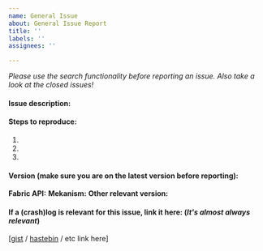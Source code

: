 ```yaml
---
name: General Issue
about: General Issue Report
title: ''
labels: ''
assignees: ''

---
```


*Please use the search functionality before reporting an issue. Also take a look at the closed issues!*

#### Issue description:


#### Steps to reproduce:
1.
2.
3.

#### Version (make sure you are on the latest version before reporting):
**Fabric API:** 
**Mekanism:** 
**Other relevant version:** 

#### If a (crash)log is relevant for this issue, link it here: (_It's almost always relevant_)

[[gist](https://gist.github.com/) / [hastebin](https://hastebin.com/) / etc link here]
